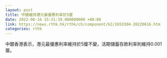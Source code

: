 ```yaml
---
layout: post
title: 中銀維持港元最優惠利率於5厘
date: 2022-06-16 15:21:19.000000000 +08:00
link: https://news.rthk.hk/rthk/ch/component/k2/1653304-20220616.htm
categories: rthk
---
```


中銀香港表示，港元最優惠利率維持於5厘不變，活期儲蓄存款利率則維持0.001厘。
